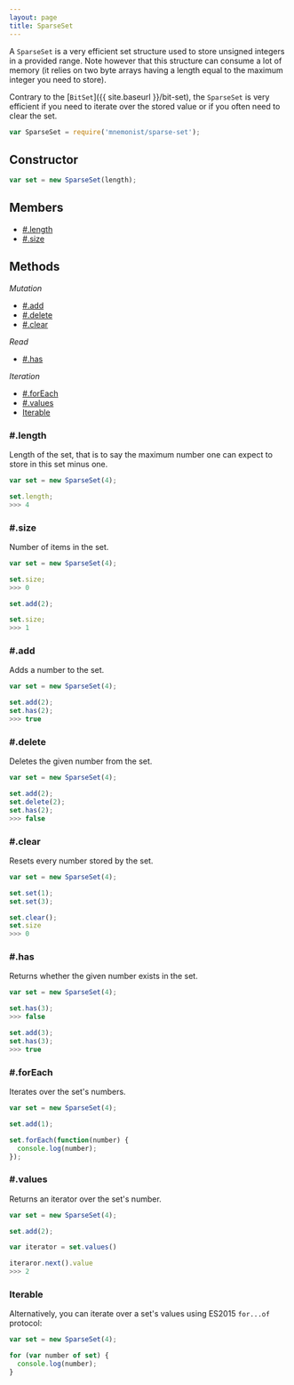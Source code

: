 ```yaml
---
layout: page
title: SparseSet
---
```


A `SparseSet` is a very efficient set structure used to store unsigned integers in a provided range. Note however that this structure can consume a lot of memory (it relies on two byte arrays having a length equal to the maximum integer you need to store).

Contrary to the [`BitSet`]({{ site.baseurl }}/bit-set), the `SparseSet` is very efficient if you need to iterate over the stored value or if you often need to clear the set.


```js
var SparseSet = require('mnemonist/sparse-set');
```

## Constructor

```js
var set = new SparseSet(length);
```

## Members

* [#.length](#length)
* [#.size](#size)

## Methods

*Mutation*

* [#.add](#add)
* [#.delete](#delete)
* [#.clear](#clear)

*Read*

* [#.has](#has)

*Iteration*

* [#.forEach](#foreach)
* [#.values](#values)
* [Iterable](#iterable)

### #.length

Length of the set, that is to say the maximum number one can expect to store in this set minus one.

```js
var set = new SparseSet(4);

set.length;
>>> 4
```

### #.size

Number of items in the set.

```js
var set = new SparseSet(4);

set.size;
>>> 0

set.add(2);

set.size;
>>> 1
```

### #.add

Adds a number to the set.

```js
var set = new SparseSet(4);

set.add(2);
set.has(2);
>>> true
```

### #.delete

Deletes the given number from the set.

```js
var set = new SparseSet(4);

set.add(2);
set.delete(2);
set.has(2);
>>> false
```

### #.clear

Resets every number stored by the set.

```js
var set = new SparseSet(4);

set.set(1);
set.set(3);

set.clear();
set.size
>>> 0
```

### #.has

Returns whether the given number exists in the set.

```js
var set = new SparseSet(4);

set.has(3);
>>> false

set.add(3);
set.has(3);
>>> true
```


### #.forEach

Iterates over the set's numbers.

```js
var set = new SparseSet(4);

set.add(1);

set.forEach(function(number) {
  console.log(number);
});
```

### #.values

Returns an iterator over the set's number.

```js
var set = new SparseSet(4);

set.add(2);

var iterator = set.values()

iteraror.next().value
>>> 2
```

### Iterable

Alternatively, you can iterate over a set's values using ES2015 `for...of` protocol:

```js
var set = new SparseSet(4);

for (var number of set) {
  console.log(number);
}
```
